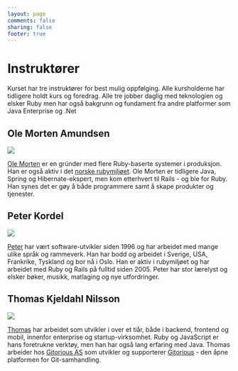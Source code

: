 ```yaml
---
layout: page
comments: false
sharing: false
footer: true
---
```


<h1>Instruktører</h1>

<p>Kurset har tre instruktører for best mulig oppfølging. Alle
kursholderne har tidligere holdt kurs og foredrag. Alle tre jobber
daglig med teknologien og elsker Ruby men har også bakgrunn og
fundament fra andre platformer som Java Enterprise og .Net</p>


<h2>Ole Morten Amundsen</h2>

<div class="instructor-profile"> <img
src="http://a0.twimg.com/profile_images/1702520438/oma_reasonably_small.jpg"/>
<p><a href="https://twitter.com/ole_morten">Ole Morten</a> er
en gründer med flere Ruby-baserte systemer i produksjon. Han er også
aktiv i det <a href="http://irb.no">norske rubymiljøet</a>. Ole Morten
er tidligere Java, Spring og Hibernate-ekspert, men kom etterhvert til
Rails - og ble for Ruby. Han synes det er gøy å både programmere samt
å skape produkter og tjenester.</p> </div>


<h2>Peter Kordel</h2>

<div class="instructor-profile"> <img
src="https://si0.twimg.com/profile_images/15153102/peter1_reasonably_small.jpg"/>
<p><a href="https://twitter.com/pkordel">Peter</a> har vært
software-utvikler siden 1996 og har arbeidet med mange ulike språk og
rammeverk. Han har bodd og arbeidet i Sverige, USA, Frankrike,
Tyskland og bor nå i Oslo. Han er aktiv i rubymiljøet og har arbeidet
med Ruby og Rails på fulltid siden 2005. Peter har stor lærelyst og
elsker bøker, musikk, matlaging og nye utfordringer.</p> </div>



<h2>Thomas Kjeldahl Nilsson</h2>

<div class="instructor-profile"> <img
src="https://si0.twimg.com/profile_images/270933405/colorPortrait_reasonably_small.jpg"/>
<p><a href="https://twitter.com/thomanil">Thomas</a> har arbeidet som
utvikler i over et tiår, både i backend, frontend og mobil, innenfor
enterprise og startup-virksomhet. Ruby og JavaScript er hans
foretrukne verktøy, men han har også lang erfaring med Java. Thomas
arbeider hos <a href="http://gitorious.com/">Gitorious AS</a> som
utvikler og supporterer <a
href="http://gitorious.org/about">Gitorious</a> - den åpne platformen
for Git-samhandling.</p> </div>

